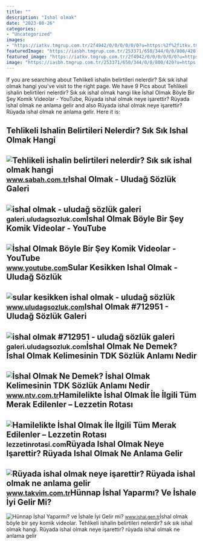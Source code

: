 ```yaml
---
title: ""
description: "Ishal olmak"
date: "2023-08-26"
categories:
- "Uncategorized"
images:
- "https://iatkv.tmgrup.com.tr/2f4942/0/0/0/0/0/0?u=https:%2f%2fitkv.tmgrup.com.tr%2falbum%2f2022%2f03%2f28%2f1648497791747.jpeg&amp;mw=1100&amp;l=1"
featuredImage: "https://iasbh.tmgrup.com.tr/253371/650/344/0/0/800/420?u=https://isbh.tmgrup.com.tr/sbh/2021/03/01/tehlikeli-ishalin-belirtileri-ishal-kac-gunu-gecerse-tehlikeli-1614614692005.jpg"
featured_image: "https://iatkv.tmgrup.com.tr/2f4942/0/0/0/0/0/0?u=https:%2f%2fitkv.tmgrup.com.tr%2falbum%2f2022%2f03%2f28%2f1648497791747.jpeg&amp;mw=1100&amp;l=1"
image: "https://iasbh.tmgrup.com.tr/253371/650/344/0/0/800/420?u=https://isbh.tmgrup.com.tr/sbh/2021/03/01/tehlikeli-ishalin-belirtileri-ishal-kac-gunu-gecerse-tehlikeli-1614614692005.jpg"
---
```


If you are searching about Tehlikeli ishalin belirtileri nelerdir? Sık sık ishal olmak hangi you've visit to the right page. We have 9 Pics about Tehlikeli ishalin belirtileri nelerdir? Sık sık ishal olmak hangi like İshal Olmak Böyle Bir Şey Komik Videolar - YouTube, Rüyada ishal olmak neye işarettir? Rüyada ishal olmak ne anlama gelir and also Rüyada ishal olmak neye işarettir? Rüyada ishal olmak ne anlama gelir. Here it is:

Tehlikeli Ishalin Belirtileri Nelerdir? Sık Sık Ishal Olmak Hangi
-----------------------------------------------------------------

 ![Tehlikeli ishalin belirtileri nelerdir? Sık sık ishal olmak hangi](https://iasbh.tmgrup.com.tr/253371/650/344/0/0/800/420?u=https://isbh.tmgrup.com.tr/sbh/2021/03/01/tehlikeli-ishalin-belirtileri-ishal-kac-gunu-gecerse-tehlikeli-1614614692005.jpg) <small>www.sabah.com.tr</small>Ishal Olmak - Uludağ Sözlük Galeri
----------------------------------

 ![ishal olmak - uludağ sözlük galeri](https://galeri14.uludagsozluk.com/779/ishal-olmak_1460626.jpg) <small>galeri.uludagsozluk.com</small>İshal Olmak Böyle Bir Şey Komik Videolar - YouTube
--------------------------------------------------

 ![İshal Olmak Böyle Bir Şey Komik Videolar - YouTube](https://i.ytimg.com/vi/3bWyPYEgjBQ/hqdefault.jpg) <small>www.youtube.com</small>Sular Kesikken Ishal Olmak - Uludağ Sözlük
------------------------------------------

 ![sular kesikken ishal olmak - uludağ sözlük](https://galeri14.uludagsozluk.com/804/sular-kesikken-ishal-olmak_1980829.jpg) <small>www.uludagsozluk.com</small>Ishal Olmak #712951 - Uludağ Sözlük Galeri
------------------------------------------

 ![ishal olmak #712951 - uludağ sözlük galeri](https://galeri12.uludagsozluk.com/534/ishal-olmak_712951.jpg) <small>galeri.uludagsozluk.com</small>İshal Olmak Ne Demek? İshal Olmak Kelimesinin TDK Sözlük Anlamı Nedir
---------------------------------------------------------------------

 ![İshal Olmak Ne Demek? İshal Olmak Kelimesinin TDK Sözlük Anlamı Nedir](https://cdn.ntv.com.tr/img/ne-demek/ishal-olmak_35653.jpg) <small>www.ntv.com.tr</small>Hamilelikte İshal Olmak İle İlgili Tüm Merak Edilenler – Lezzetin Rotası
------------------------------------------------------------------------

 ![Hamilelikte İshal Olmak İle İlgili Tüm Merak Edilenler – Lezzetin Rotası](https://lezzetinrotasi.com/wp-content/uploads/2020/04/hamilelikte-ishal-olmak.jpg) <small>lezzetinrotasi.com</small>Rüyada Ishal Olmak Neye Işarettir? Rüyada Ishal Olmak Ne Anlama Gelir
---------------------------------------------------------------------

 ![Rüyada ishal olmak neye işarettir? Rüyada ishal olmak ne anlama gelir](https://iatkv.tmgrup.com.tr/2f4942/0/0/0/0/0/0?u=https:%2f%2fitkv.tmgrup.com.tr%2falbum%2f2022%2f03%2f28%2f1648497791747.jpeg&mw=1100&l=1) <small>www.takvim.com.tr</small>Hünnap İshal Yaparmı? Ve İshale İyi Gelir Mi?
---------------------------------------------

 ![Hünnap İshal Yaparmı? ve İshale İyi Gelir mi?](https://ishal.gen.tr/images/hunnap-ishal-yaparmi-4234.jpg) <small>www.ishal.gen.tr</small>İshal olmak böyle bir şey komik videolar. Tehlikeli ishalin belirtileri nelerdir? sık sık ishal olmak hangi. Rüyada ishal olmak neye işarettir? rüyada ishal olmak ne anlama gelir
